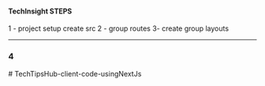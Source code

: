 #### TechInsight STEPS

1 - project setup create src
2 - group routes
3- create group layouts

---

### 4
#   T e c h T i p s H u b - c l i e n t - c o d e - u s i n g N e x t J s  
 